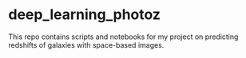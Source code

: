# deep_learning_photoz
This repo contains scripts and notebooks for my project on predicting redshifts of galaxies with space-based images.
